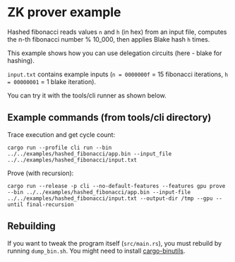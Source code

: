 # ZK prover example

Hashed fibonacci reads values `n`  and `h` (in hex) from an input file, computes the n-th fibonacci number % 10_000, then applies Blake hash `h` times.

This example shows how you can use delegation circuits (here - blake for hashing).

`input.txt` contains example inputs (`n = 0000000f` = 15 fibonacci iterations, `h = 00000001` = 1 blake iteration).

You can try it with the tools/cli runner as shown below.

## Example commands (from tools/cli directory)

Trace execution and get cycle count:
```
cargo run --profile cli run --bin ../../examples/hashed_fibonacci/app.bin --input_file ../../examples/hashed_fibonacci/input.txt
```

Prove (with recursion):
```
cargo run --release -p cli --no-default-features --features gpu prove --bin ../../examples/hashed_fibonacci/app.bin --input-file ../../examples/hashed_fibonacci/input.txt --output-dir /tmp --gpu --until final-recursion
```

## Rebuilding

If you want to tweak the program itself (`src/main.rs`), you must rebuild by running `dump_bin.sh`. You might need to install [cargo-binutils](https://crates.io/crates/cargo-binutils/).
